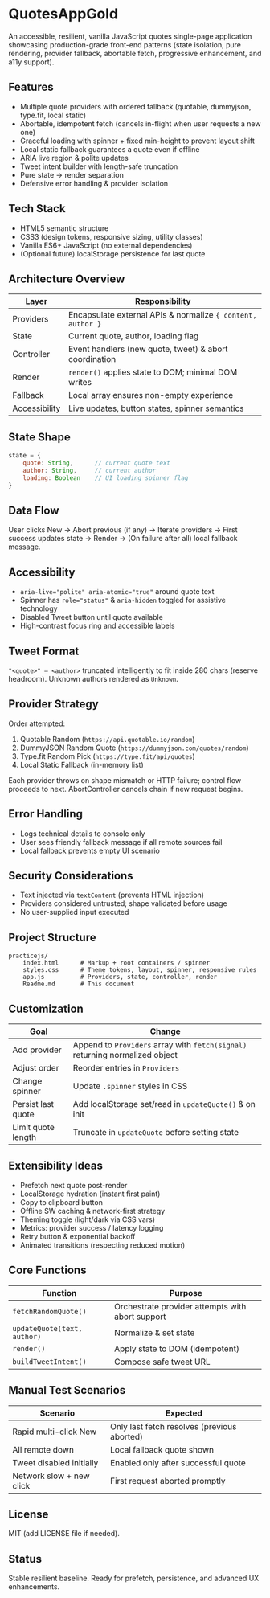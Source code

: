# QuotesAppGold

An accessible, resilient, vanilla JavaScript quotes single-page application showcasing production-grade front-end patterns (state isolation, pure rendering, provider fallback, abortable fetch, progressive enhancement, and a11y support).

## Features
- Multiple quote providers with ordered fallback (quotable, dummyjson, type.fit, local static)
- Abortable, idempotent fetch (cancels in-flight when user requests a new one)
- Graceful loading with spinner + fixed min-height to prevent layout shift
- Local static fallback guarantees a quote even if offline
- ARIA live region & polite updates
- Tweet intent builder with length-safe truncation
- Pure state -> render separation
- Defensive error handling & provider isolation

## Tech Stack
- HTML5 semantic structure
- CSS3 (design tokens, responsive sizing, utility classes)
- Vanilla ES6+ JavaScript (no external dependencies)
- (Optional future) localStorage persistence for last quote

## Architecture Overview
Layer | Responsibility
------|--------------
Providers | Encapsulate external APIs & normalize `{ content, author }`
State | Current quote, author, loading flag
Controller | Event handlers (new quote, tweet) & abort coordination
Render | `render()` applies state to DOM; minimal DOM writes
Fallback | Local array ensures non-empty experience
Accessibility | Live updates, button states, spinner semantics

## State Shape
```js
state = {
	quote: String,      // current quote text
	author: String,     // current author
	loading: Boolean    // UI loading spinner flag
}
```

## Data Flow
User clicks New → Abort previous (if any) → Iterate providers → First success updates state → Render → (On failure after all) local fallback message.

## Accessibility
- `aria-live="polite" aria-atomic="true"` around quote text
- Spinner has `role="status"` & `aria-hidden` toggled for assistive technology
- Disabled Tweet button until quote available
- High-contrast focus ring and accessible labels

## Tweet Format
`"<quote>" — <author>` truncated intelligently to fit inside 280 chars (reserve headroom). Unknown authors rendered as `Unknown`.

## Provider Strategy
Order attempted:
1. Quotable Random (`https://api.quotable.io/random`)
2. DummyJSON Random Quote (`https://dummyjson.com/quotes/random`)
3. Type.fit Random Pick (`https://type.fit/api/quotes`)
4. Local Static Fallback (in-memory list)

Each provider throws on shape mismatch or HTTP failure; control flow proceeds to next. AbortController cancels chain if new request begins.

## Error Handling
- Logs technical details to console only
- User sees friendly fallback message if all remote sources fail
- Local fallback prevents empty UI scenario

## Security Considerations
- Text injected via `textContent` (prevents HTML injection)
- Providers considered untrusted; shape validated before usage
- No user-supplied input executed

## Project Structure
```
practicejs/
	index.html      # Markup + root containers / spinner
	styles.css      # Theme tokens, layout, spinner, responsive rules
	app.js          # Providers, state, controller, render
	Readme.md       # This document
```

## Customization
Goal | Change
-----|-------
Add provider | Append to `Providers` array with `fetch(signal)` returning normalized object
Adjust order | Reorder entries in `Providers`
Change spinner | Update `.spinner` styles in CSS
Persist last quote | Add localStorage set/read in `updateQuote()` & on init
Limit quote length | Truncate in `updateQuote` before setting state

## Extensibility Ideas
- Prefetch next quote post-render
- LocalStorage hydration (instant first paint)
- Copy to clipboard button
- Offline SW caching & network-first strategy
- Theming toggle (light/dark via CSS vars)
- Metrics: provider success / latency logging
- Retry button & exponential backoff
- Animated transitions (respecting reduced motion)

## Core Functions
Function | Purpose
---------|--------
`fetchRandomQuote()` | Orchestrate provider attempts with abort support
`updateQuote(text, author)` | Normalize & set state
`render()` | Apply state to DOM (idempotent)
`buildTweetIntent()` | Compose safe tweet URL

## Manual Test Scenarios
Scenario | Expected
---------|---------
Rapid multi-click New | Only last fetch resolves (previous aborted)
All remote down | Local fallback quote shown
Tweet disabled initially | Enabled only after successful quote
Network slow + new click | First request aborted promptly

## License
MIT (add LICENSE file if needed).

## Status
Stable resilient baseline. Ready for prefetch, persistence, and advanced UX enhancements.

